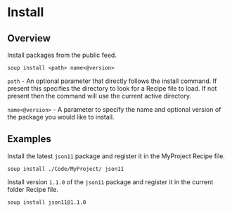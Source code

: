 # Install
## Overview
Install packages from the public feed.
```
soup install <path> name<@version>
```

`path` - An optional parameter that directly follows the install command. If present this specifies the directory to look for a Recipe file to load. If not present then the command will use the current active directory.

`name<@version>` - A parameter to specify the name and optional version of the package you would like to install.

## Examples
Install the latest `json11` package and register it in the MyProject Recipe file.
```
soup install ./Code/MyProject/ json11
```

Install version `1.1.0` of the `json11` package and register it in the current folder Recipe file.
```
soup install json11@1.1.0
```